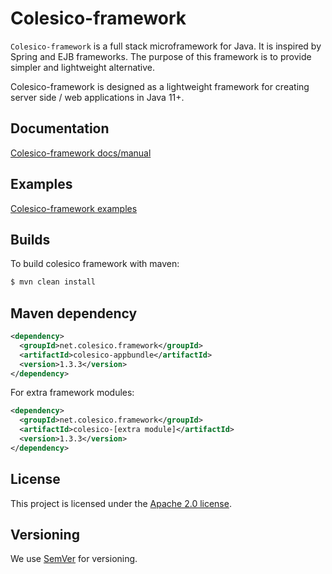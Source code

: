 # Colesico-framework

`Colesico-framework` is a full stack microframework for Java. It is inspired by Spring and EJB frameworks.
The purpose of this framework is to provide simpler and lightweight alternative.

Colesico-framework is designed as a lightweight framework for creating server side / web applications in Java 11+.

## Documentation

 [Colesico-framework docs/manual](https://github.com/colesico/colesico-framework/blob/master/doc/src/asciidoc/framework.asciidoc)

## Examples

 [Colesico-framework examples](https://github.com/colesico/colesico-framework/tree/master/examples)

## Builds

To build colesico framework with maven:

```bash
$ mvn clean install
```

## Maven dependency

```xml
<dependency>
  <groupId>net.colesico.framework</groupId>
  <artifactId>colesico-appbundle</artifactId>
  <version>1.3.3</version>
</dependency>
```

For extra framework modules:

```xml
<dependency>
  <groupId>net.colesico.framework</groupId>
  <artifactId>colesico-[extra module]</artifactId>
  <version>1.3.3</version>
</dependency>
```


## License

This project is licensed under the
[Apache 2.0 license](https://www.apache.org/licenses/LICENSE-2.0.html).

## Versioning

We use [SemVer](http://semver.org/) for versioning.
